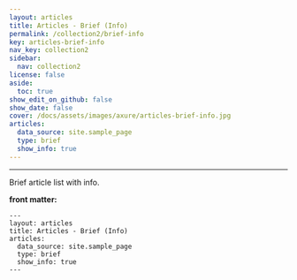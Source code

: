 ```yaml
---
layout: articles
title: Articles - Brief (Info)
permalink: /collection2/brief-info
key: articles-brief-info
nav_key: collection2
sidebar:
  nav: collection2
license: false
aside:
  toc: true
show_edit_on_github: false
show_date: false
cover: /docs/assets/images/axure/articles-brief-info.jpg
articles:
  data_source: site.sample_page
  type: brief
  show_info: true
---
```


<div class="article__content" markdown="1">

---

Brief article list with info.

<!--more-->

**front matter:**

    ---
    layout: articles
    title: Articles - Brief (Info)
    articles:
      data_source: site.sample_page
      type: brief
      show_info: true
    ---

</div>
